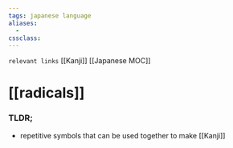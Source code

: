 ```yaml
---
tags: japanese language
aliases: 
  - 
cssclass: 
---
```

`relevant links` [[Kanji]] [[Japanese MOC]]

 # [[radicals]]

### TLDR;
- repetitive symbols that can be used together to make [[Kanji]]